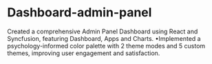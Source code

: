 # Dashboard-admin-panel
Created a comprehensive Admin Panel Dashboard using React and Syncfusion, featuring Dashboard, Apps and Charts. •Implemented a psychology-informed color palette with 2 theme modes and 5 custom themes, improving user engagement and satisfaction.
